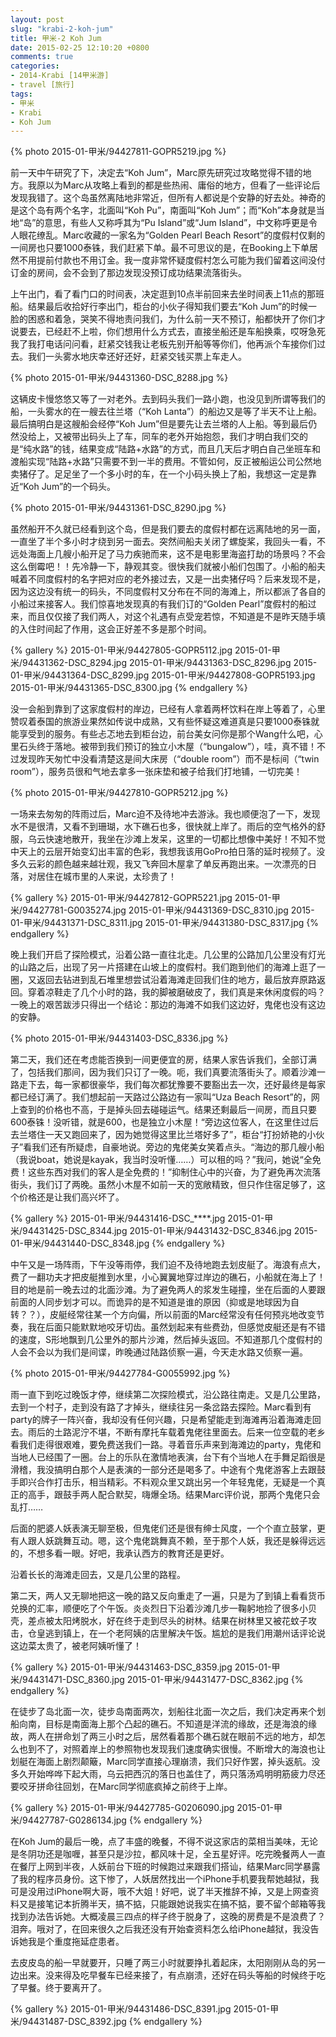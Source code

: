 ```yaml
---
layout: post
slug: "krabi-2-koh-jum"
title: 甲米-2 Koh Jum
date: 2015-02-25 12:10:20 +0800
comments: true
categories:
- 2014-Krabi [14甲米游]
- travel [旅行]
tags:
- 甲米
- Krabi
- Koh Jum
---
```


{% photo 2015-01-甲米/94427811-GOPR5219.jpg %}

前一天中午研究了下，决定去“Koh Jum”，Marc原先研究过攻略觉得不错的地方。我原以为Marc从攻略上看到的都是些热闹、庸俗的地方，但看了一些评论后发现我错了。这个岛虽然离陆地非常近，但所有人都说是个安静的好去处。神奇的是这个岛有两个名字，北面叫“Koh Pu”，南面叫“Koh Jum”；而“Koh”本身就是当地“岛”的意思，有些人又称呼其为“Pu Island”或“Jum Island”，中文称呼更是令人眼花缭乱。Marc收藏的一家名为“Golden Pearl Beach Resort”的度假村仅剩的一间房也只要1000泰铢，我们赶紧下单。最不可思议的是，在Booking上下单居然不用提前付款也不用订金。我一度非常怀疑度假村怎么可能为我们留着这间没付订金的房间，会不会到了那边发现没预订成功结果流落街头。

上午出门，看了看门口的时间表，决定逛到10点半前回来去坐时间表上11点的那班船。结果最后收拾好行李出门，柜台的小伙子得知我们要去“Koh Jum”的时候一脸的困惑和着急，哭笑不得地责问我们，为什么前一天不预订，船都快开了你们才说要去，已经赶不上啦，你们想用什么方式去，直接坐船还是车船换乘，哎呀急死我了我打电话问问看，赶紧交钱我让老板先别开船等等你们，他再派个车接你们过去。我们一头雾水地庆幸还好还好，赶紧交钱买票上车走人。

<!-- more -->

{% photo 2015-01-甲米/94431360-DSC_8288.jpg %}

这辆皮卡慢悠悠又等了一对老外。去到码头我们一路小跑，也没见到所谓等我们的船，一头雾水的在一艘去往兰塔（“Koh Lanta”）的船边又是等了半天不让上船。最后搞明白是这艘船会经停“Koh Jum”但是要先让去兰塔的人上船。等到最后仍然没给上，又被带出码头上了车，同车的老外开始抱怨，我们才明白我们交的是“纯水路”的钱，结果变成“陆路+水路”的方式，而且几天后才明白自己坐班车和渡船实现“陆路+水路”只需要不到一半的费用。不管如何，反正被船运公司公然地卖猪仔了。足足坐了一个多小时的车，在一个小码头换上了船，我想这一定是靠近“Koh Jum”的一个码头。

{% photo 2015-01-甲米/94431361-DSC_8290.jpg %}

虽然船开不久就已经看到这个岛，但是我们要去的度假村都在远离陆地的另一面，一直坐了半个多小时才绕到另一面去。突然间船夫关闭了螺旋桨，我回头一看，不远处海面上几艘小船开足了马力疾驰而来，这不是电影里海盗打劫的场景吗？不会这么倒霉吧！！先冷静一下，静观其变。很快我们就被小船们包围了。小船的船夫喊着不同度假村的名字把对应的老外接过去，又是一出卖猪仔吗？后来发现不是，因为这边没有统一的码头，不同度假村又分布在不同的海滩上，所以都派了各自的小船过来接客人。我们惊喜地发现真的有我们订的“Golden Pearl”度假村的船过来，而且仅仅接了我们两人，对这个礼遇有点受宠若惊，不知道是不是昨天随手填的入住时间起了作用，这会正好差不多是那个时间。

{% gallery %}
2015-01-甲米/94427805-GOPR5112.jpg
2015-01-甲米/94431362-DSC_8294.jpg
2015-01-甲米/94431363-DSC_8296.jpg
2015-01-甲米/94431364-DSC_8299.jpg
2015-01-甲米/94427808-GOPR5193.jpg
2015-01-甲米/94431365-DSC_8300.jpg
{% endgallery %}

没一会船到靠到了这家度假村的岸边，已经有人拿着两杯饮料在岸上等着了，心里赞叹着泰国的旅游业果然如传说中成熟，又有些怀疑这难道真是只要1000泰铢就能享受到的服务。有些忐忑地去到柜台边，前台美女问你是那个Wang什么吧，心里石头终于落地。被带到我们预订的独立小木屋（“bungalow”），哇，真不错！不过发现昨天匆忙中没看清楚这是间大床房（“double room”）而不是标间（“twin room”），服务员很和气地去拿多一张床垫和被子给我们打地铺，一切完美！

{% photo 2015-01-甲米/94427810-GOPR5212.jpg %}

一场来去匆匆的阵雨过后，Marc迫不及待地冲去游泳。我也顺便泡了一下，发现水不是很清，又看不到珊瑚，水下礁石也多，很快就上岸了。雨后的空气格外的舒服，乌云快速地散开，我坐在沙滩上发呆，这里的一切都比想像中美好！不知不觉中天上的云层开始变幻出丰富的色彩，我想我该用GoPro拍日落的延时视频了。没多久云彩的颜色越来越壮观，我又飞奔回木屋拿了单反再跑出来。一次漂亮的日落，对居住在城市里的人来说，太珍贵了！

{% gallery %}
2015-01-甲米/94427812-GOPR5221.jpg
2015-01-甲米/94427781-G0035274.jpg
2015-01-甲米/94431369-DSC_8310.jpg
2015-01-甲米/94431371-DSC_8311.jpg
2015-01-甲米/94431380-DSC_8317.jpg
{% endgallery %}

晚上我们开启了探险模式，沿着公路一直往北走。几公里的公路加几公里没有灯光的山路之后，出现了另一片搭建在山坡上的度假村。我们跑到他们的海滩上逛了一圈，又返回去钻进到乱石堆里想尝试沿着海滩走回我们住的地方，最后放弃原路返回。穿着凉鞋走了几个小时的路，我的脚被磨破皮了，我们真是来休闲度假的吗？一晚上的艰苦跋涉只得出一个结论：那边的海滩不如我们这边好，鬼佬也没有这边的安静。

{% photo 2015-01-甲米/94431403-DSC_8336.jpg %}

第二天，我们还在考虑能否换到一间更便宜的房，结果人家告诉我们，全部订满了，包括我们那间，因为我们只订了一晚。呃，我们真要流落街头了。顺着沙滩一路走下去，每一家都很豪华，我们每次都犹豫要不要豁出去一次，还好最终是每家都已经订满了。我们想起前一天路过公路边有一家叫“Uza Beach Resort”的，网上查到的价格也不高，于是掉头回去碰碰运气。结果还剩最后一间房，而且只要600泰铢！没听错，就是600，也是独立小木屋！“旁边这位客人，在这里住过后去兰塔住一天又跑回来了，因为她觉得这里比兰塔好多了”，柜台“打扮娇艳的小伙子”看我们还有所疑虑，自豪地说。旁边的鬼佬美女笑着点头。“海边的那几艘小船（我说boat，她说是kayak，我当时没听懂……）可以租的吗？”我问，她说“全免费！这些东西对我们的客人是全免费的！”抑制住心中的兴奋，为了避免再次流落街头，我们订了两晚。虽然小木屋不如前一天的宽敞精致，但只作住宿足够了，这个价格还是让我们高兴坏了。

{% gallery %}
2015-01-甲米/94431416-DSC_****.jpg
2015-01-甲米/94431425-DSC_8344.jpg
2015-01-甲米/94431432-DSC_8346.jpg
2015-01-甲米/94431440-DSC_8348.jpg
{% endgallery %}

中午又是一场阵雨，下午没等雨停，我们迫不及待地跑去划皮艇了。海浪有点大，费了一翻功夫才把皮艇推到水里，小心翼翼地穿过岸边的礁石，小船就在海上了！目的地是前一晚去过的北面沙滩。为了避免两人的浆发生碰撞，坐在后面的人要跟前面的人同步划才可以。而诡异的是不知道是谁的原因（抑或是地球因为自转？？），皮艇经常往某一个方向偏，所以前面的Marc经常没有任何预兆地改变节奏，我在后面只能默默地咬牙切齿。虽然划起来有些费劲，但感觉皮艇还是有不错的速度，S形地飘到几公里外的那片沙滩，然后掉头返回。不知道那几个度假村的人会不会以为我们是间谍，昨晚通过陆路侦察一遍，今天走水路又侦察一遍。

{% photo 2015-01-甲米/94427784-G0055992.jpg %}

雨一直下到吃过晚饭才停，继续第二次探险模式，沿公路往南走。又是几公里路，去到一个村子，走到没有路了才掉头，继续往另一条岔路去探险。Marc看到有party的牌子一阵兴奋，我却没有任何兴趣，只是希望能走到海滩再沿着海滩走回去。雨后的土路泥泞不堪，不断有摩托车载着鬼佬往里面去。后来一位空载的老乡看我们走得很艰难，要免费送我们一路。寻着音乐声来到海滩边的party，鬼佬和当地人已经围了一圈。台上的乐队在激情地表演，台下有个当地人在手舞足蹈很是滑稽，我没搞明白那个人是表演的一部分还是喝多了。中途有个鬼佬游客上去跟鼓手即兴合作打击乐，相当精彩。不料观众里又跳出另一个年轻鬼佬，无疑是一个真正的高手，跟鼓手两人配合默契，嗨爆全场。结果Marc评价说，那两个鬼佬只会乱打……

后面的肥婆人妖表演无聊至极，但鬼佬们还是很有绅士风度，一个个直立鼓掌，更有人跟人妖跳舞互动。嗯，这个鬼佬跳舞真不赖，至于那个人妖，我还是躲得远远的，不想多看一眼。好吧，我承认西方的教育还是更好。

沿着长长的海滩走回去，又是几公里的路程。

第二天，两人又无聊地把这一晚的路又反向重走了一遍，只是为了到镇上看看货币兑换的汇率，顺便吃了个午饭。炎炎烈日下沿着沙滩几步一鞠躬地捡了很多小贝壳，差点被太阳烤脱水，好在终于走到尽头的树林。结果在树林里又被花蚊子攻击，仓皇逃到镇上，在一个老阿姨的店里解决午饭。尴尬的是我们用潮州话评论说这边菜太贵了，被老阿姨听懂了！

{% gallery %}
2015-01-甲米/94431463-DSC_8359.jpg
2015-01-甲米/94431471-DSC_8360.jpg
2015-01-甲米/94431477-DSC_8362.jpg
{% endgallery %}

在徒步了岛北面一次，徒步岛南面两次，划船往北面一次之后，我们决定再来个划船向南，目标是南面海上那个凸起的礁石。不知道是洋流的缘故，还是海浪的缘故，两人在拼命划了两三小时之后，居然看着那个礁石就在眼前不远的地方，却怎么也到不了，对照着岸上的参照物也发现我们速度确实很慢。不断增大的海浪也让划艇在海面上剧烈颠簸，Marc同学直接心理崩溃，我们只好作罢，掉头返航。没多久开始哗哗下起大雨，乌云把西沉的落日也盖住了，两只落汤鸡明明筋疲力尽还要咬牙拼命往回划，在Marc同学彻底疯掉之前终于上岸。

{% gallery %}
2015-01-甲米/94427785-G0206090.jpg
2015-01-甲米/94427787-G0286134.jpg
{% endgallery %}

在Koh Jum的最后一晚，点了丰盛的晚餐，不得不说这家店的菜相当美味，无论是冬阴功还是咖喱，甚至只是沙拉，都风味十足，全五星好评。吃完晚餐两人一直在餐厅上网到半夜，人妖前台下班的时候跑过来跟我们搭讪，结果Marc同学暴露了我的程序员身份。这下惨了，人妖居然找出一个iPhone手机要我帮她越狱，我可是没用过iPhone啊大哥，哦不大姐！好吧，说了半天推辞不掉，又是上网查资料又是接笔记本折腾半天，搞不掂，只能跟她说我实在搞不掂，要不留个邮箱等我找到办法告诉她。大概凌晨三四点的样子终于脱身了，这晚的房费是不是浪费了？泪奔。哦对了，在回来很久之后我还没有开始查资料怎么给iPhone越狱，我没告诉她我是个重度拖延症患者。

去皮皮岛的船一早就要开，只睡了两三小时就要挣扎着起床，太阳刚刚从岛的另一边出来。没来得及吃早餐车已经来接了，有点崩溃，还好在码头等船的时候终于吃了早餐。终于要离开了。

{% gallery %}
2015-01-甲米/94431486-DSC_8391.jpg
2015-01-甲米/94431487-DSC_8392.jpg
{% endgallery %}
